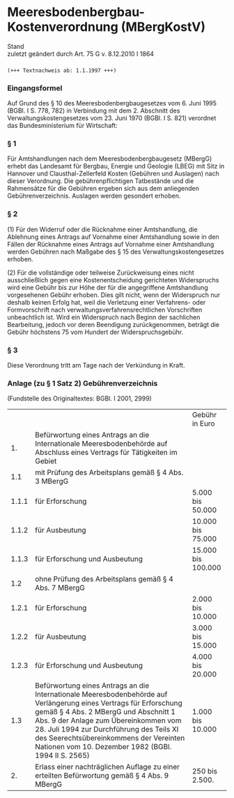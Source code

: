 Meeresbodenbergbau-Kostenverordnung (MBergKostV)
================================================

Stand  
zuletzt geändert durch Art. 75 G v. 8.12.2010 I 1864

### 

```
(+++ Textnachweis ab: 1.1.1997 +++)
```

### Eingangsformel

Auf Grund des § 10 des Meeresbodenbergbaugesetzes vom 6. Juni 1995 (BGBl. I S. 778, 782) in Verbindung mit dem 2. Abschnitt des Verwaltungskostengesetzes vom 23. Juni 1970 (BGBl. I S. 821) verordnet das Bundesministerium für Wirtschaft:

### § 1

Für Amtshandlungen nach dem Meeresbodenbergbaugesetz (MBergG) erhebt das Landesamt für Bergbau, Energie und Geologie (LBEG) mit Sitz in Hannover und Clausthal-Zellerfeld Kosten (Gebühren und Auslagen) nach dieser Verordnung. Die gebührenpflichtigen Tatbestände und die Rahmensätze für die Gebühren ergeben sich aus dem anliegenden Gebührenverzeichnis. Auslagen werden gesondert erhoben.

### § 2

(1) Für den Widerruf oder die Rücknahme einer Amtshandlung, die Ablehnung eines Antrags auf Vornahme einer Amtshandlung sowie in den Fällen der Rücknahme eines Antrags auf Vornahme einer Amtshandlung werden Gebühren nach Maßgabe des § 15 des Verwaltungskostengesetzes erhoben.

(2) Für die vollständige oder teilweise Zurückweisung eines nicht ausschließlich gegen eine Kostenentscheidung gerichteten Widerspruchs wird eine Gebühr bis zur Höhe der für die angegriffene Amtshandlung vorgesehenen Gebühr erhoben. Dies gilt nicht, wenn der Widerspruch nur deshalb keinen Erfolg hat, weil die Verletzung einer Verfahrens- oder Formvorschrift nach verwaltungsverfahrensrechtlichen Vorschriften unbeachtlich ist. Wird ein Widerspruch nach Beginn der sachlichen Bearbeitung, jedoch vor deren Beendigung zurückgenommen, beträgt die Gebühr höchstens 75 vom Hundert der Widerspruchsgebühr.

### § 3

Diese Verordnung tritt am Tage nach der Verkündung in Kraft.

### Anlage (zu § 1 Satz 2) Gebührenverzeichnis

(Fundstelle des Originaltextes: BGBl. I 2001, 2999)

|       |                                                                                                                                                                                                                                                                                                                                                  |                    |
|-------|--------------------------------------------------------------------------------------------------------------------------------------------------------------------------------------------------------------------------------------------------------------------------------------------------------------------------------------------------|--------------------|
|       |                                                                                                                                                                                                                                                                                                                                                  | Gebühr in Euro     |
| 1.    | Befürwortung eines Antrags an die Internationale Meeresbodenbehörde auf Abschluss eines Vertrags für Tätigkeiten im Gebiet                                                                                                                                                                                                                       |                    |
| 1.1   | mit Prüfung des Arbeitsplans gemäß § 4 Abs. 3 MBergG                                                                                                                                                                                                                                                                                             |                    |
| 1.1.1 | für Erforschung                                                                                                                                                                                                                                                                                                                                  | 5.000 bis 50.000   |
| 1.1.2 | für Ausbeutung                                                                                                                                                                                                                                                                                                                                   | 10.000 bis 75.000  |
| 1.1.3 | für Erforschung und Ausbeutung                                                                                                                                                                                                                                                                                                                   | 15.000 bis 100.000 |
| 1.2   | ohne Prüfung des Arbeitsplans gemäß § 4 Abs. 7 MBergG                                                                                                                                                                                                                                                                                            |                    |
| 1.2.1 | für Erforschung                                                                                                                                                                                                                                                                                                                                  | 2.000 bis 10.000   |
| 1.2.2 | für Ausbeutung                                                                                                                                                                                                                                                                                                                                   | 3.000 bis 15.000   |
| 1.2.3 | für Erforschung und Ausbeutung                                                                                                                                                                                                                                                                                                                   | 4.000 bis 20.000   |
| 1.3   | Befürwortung eines Antrags an die Internationale Meeresbodenbehörde auf Verlängerung eines Vertrags für Erforschung gemäß § 4 Abs. 2 MBergG und Abschnitt 1 Abs. 9 der Anlage zum Übereinkommen vom 28. Juli 1994 zur Durchführung des Teils XI des Seerechtsübereinkommens der Vereinten Nationen vom 10. Dezember 1982 (BGBl. 1994 II S. 2565) | 1.000 bis 10.000   |
| 2.    | Erlass einer nachträglichen Auflage zu einer erteilten Befürwortung gemäß § 4 Abs. 9 MBergG                                                                                                                                                                                                                                                      | 250 bis 2.500.     |


